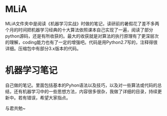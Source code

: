 # MLiA
MLiA文件夹中是阅读《机器学习实战》时做的笔记，读研前的暑假花了差不多两个月的时间把机器学习经典的十大算法依照课本自己实现了一遍，阅读了部分python源码，还是有所收获的。最大的收获就是对算法的执行原理有了更深层次的理解，coding能力也有了一定的增强吧。代码是用Python2.7写的，注释得很详细。压缩包中有部分3.x版本的代码。
# 机器学习笔记
自己做的笔记。里面包括基本的Pyhon语法以及技巧，以及对一些算法或代码的总结，还有机器学习中的一些思想方法，内容很多很杂，我做了详细的目录，持续更新中。若有错误，希望大家指点。

与君共勉~
